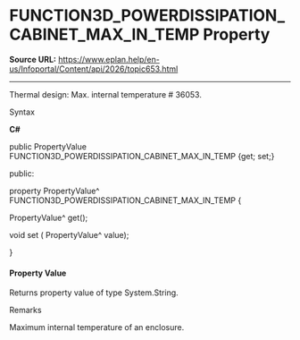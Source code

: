 # FUNCTION3D_POWERDISSIPATION_CABINET_MAX_IN_TEMP Property

**Source URL:** https://www.eplan.help/en-us/Infoportal/Content/api/2026/topic653.html

---

Thermal design: Max. internal temperature # 36053.

Syntax

**C#**



public PropertyValue FUNCTION3D_POWERDISSIPATION_CABINET_MAX_IN_TEMP {get; set;}

public:

property PropertyValue^ FUNCTION3D_POWERDISSIPATION_CABINET_MAX_IN_TEMP {

   PropertyValue^ get();

   void set (    PropertyValue^ value);

}


#### Property Value

Returns property value of type System.String.

Remarks

Maximum internal temperature of an enclosure.
